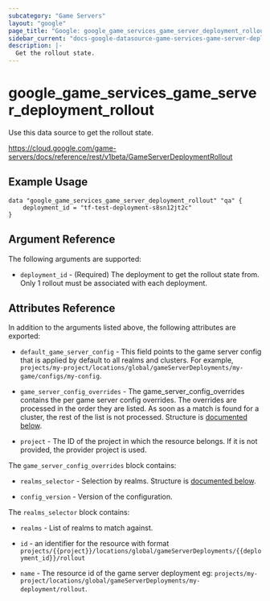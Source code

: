 ```yaml
---
subcategory: "Game Servers"
layout: "google"
page_title: "Google: google_game_services_game_server_deployment_rollout"
sidebar_current: "docs-google-datasource-game-services-game-server-deployment-rollout"
description: |-
  Get the rollout state.
---
```


# google\_game\_services\_game\_server\_deployment\_rollout

Use this data source to get the rollout state. 

https://cloud.google.com/game-servers/docs/reference/rest/v1beta/GameServerDeploymentRollout

## Example Usage 


```hcl
data "google_game_services_game_server_deployment_rollout" "qa" {
    deployment_id = "tf-test-deployment-s8sn12jt2c"
}
```

## Argument Reference

The following arguments are supported:


* `deployment_id` - (Required)
  The deployment to get the rollout state from. Only 1 rollout must be associated with each deployment.


## Attributes Reference

In addition to the arguments listed above, the following attributes are exported:

* `default_game_server_config` -
  This field points to the game server config that is
  applied by default to all realms and clusters. For example,
  `projects/my-project/locations/global/gameServerDeployments/my-game/configs/my-config`.


* `game_server_config_overrides` -
  The game_server_config_overrides contains the per game server config
  overrides. The overrides are processed in the order they are listed. As
  soon as a match is found for a cluster, the rest of the list is not
  processed.  Structure is [documented below](#nested_game_server_config_overrides).

* `project` - The ID of the project in which the resource belongs.
    If it is not provided, the provider project is used.


<a name="nested_game_server_config_overrides"></a>The `game_server_config_overrides` block contains:

* `realms_selector` -
  Selection by realms.  Structure is [documented below](#nested_realms_selector).

* `config_version` -
  Version of the configuration.

<a name="nested_realms_selector"></a>The `realms_selector` block contains:

* `realms` -
  List of realms to match against.

* `id` - an identifier for the resource with format `projects/{{project}}/locations/global/gameServerDeployments/{{deployment_id}}/rollout`

* `name` -
  The resource id of the game server deployment
  eg: `projects/my-project/locations/global/gameServerDeployments/my-deployment/rollout`.
